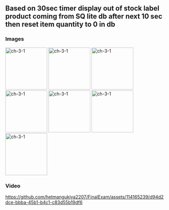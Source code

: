 ## Based on 30sec timer display out of stock label product coming from SQ lite db after next 10 sec then reset item quantity to 0 in db

### Images

<img width="131" alt="ch-3-1" src="https://github.com/hetmangukiya2207/FinalExam/assets/114165239/04b9589c-2054-4db4-b9ed-1965f9d72bb1">

<img width="131" alt="ch-3-1" src="https://github.com/hetmangukiya2207/FinalExam/assets/114165239/c95baa1b-0ec2-408c-a273-b518eab0ecb4">

<img width="131" alt="ch-3-1" src="https://github.com/hetmangukiya2207/FinalExam/assets/114165239/62d82fb8-d752-42e6-96c4-23e4a81c3dc1">

<img width="131" alt="ch-3-1" src="https://github.com/hetmangukiya2207/FinalExam/assets/114165239/6436552d-c57d-4a1d-906c-a0bb2134f46e">

<img width="131" alt="ch-3-1" src="https://github.com/hetmangukiya2207/FinalExam/assets/114165239/3c5b6dce-209a-456c-a986-55506c4808b3">

<img width="131" alt="ch-3-1" src="https://github.com/hetmangukiya2207/FinalExam/assets/114165239/45d9d792-380f-4045-bc58-ee9f65f5aff7">

<img width="131" alt="ch-3-1" src="https://github.com/hetmangukiya2207/FinalExam/assets/114165239/35d32d4a-b47f-4079-9476-9ae11f4c9f1b">

### Video

https://github.com/hetmangukiya2207/FinalExam/assets/114165239/d94d2dce-bbba-45b1-b4c1-c83d55b19df6
